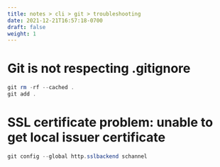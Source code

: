 ```yaml
---
title: notes > cli > git > troubleshooting
date: 2021-12-21T16:57:18-0700
draft: false
weight: 1
---
```

# Git is not respecting .gitignore
```powershell
git rm -rf --cached .
git add .
```

# SSL certificate problem: unable to get local issuer certificate
```powershell
git config --global http.sslbackend schannel
```
